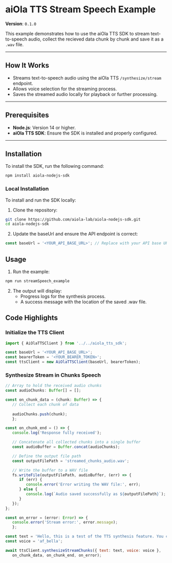 # aiOla TTS Stream Speech Example

**Version**: `0.1.0`

This example demonstrates how to use the aiOla TTS SDK to stream text-to-speech audio, collect the recieved data chunk by chunk and save it as a `.wav` file.

---

## How It Works

- Streams text-to-speech audio using the aiOla TTS `/synthesize/stream` endpoint.
- Allows voice selection for the streaming process.
- Saves the streamed audio locally for playback or further processing.

---

## Prerequisites

- **Node.js**: Version 14 or higher.
- **aiOla TTS SDK**: Ensure the SDK is installed and properly configured.

---

## Installation

To install the SDK, run the following command:

```bash
npm install aiola-nodejs-sdk
```

### Local Installation

To install and run the SDK locally:

1. Clone the repository:
```bash
git clone https://github.com/aiola-lab/aiola-nodejs-sdk.git
cd aiola-nodejs-sdk
```
2.	Update the baseUrl and ensure the API endpoint is correct:
   ```javascript
   const baseUrl = '<YOUR_API_BASE_URL>'; // Replace with your API base URL
   ```



## Usage

1.	Run the example:
   ```bash
   npm run streamSpeech_example
   ```
2. The output will display:
	- Progress logs for the synthesis process.
	- A success message with the location of the saved .wav file.

## Code Highlights

### Initialize the TTS Client

```javascript
import { AiOlaTTSClient } from '../../aiola_tts_sdk';

const baseUrl = '<YOUR_API_BASE_URL>';
const bearerToken = '<YOUR_BEARER_TOKEN>';
const ttsClient = new AiOlaTTSClient(baseUrl, bearerToken);
```

### Synthesize Stream in Chunks Speech
```javascript
// Array to hold the received audio chunks
const audioChunks: Buffer[] = [];

const on_chunk_data = (chunk: Buffer) => {
   // Collect each chunk of data
   
   audioChunks.push(chunk);
   };

const on_chunk_end = () => {
   console.log('Response fully received');

   // Concatenate all collected chunks into a single buffer
   const audioBuffer = Buffer.concat(audioChunks);

   // Define the output file path
   const outputFilePath = 'streamed_chunks_audio.wav';

   // Write the buffer to a WAV file
   fs.writeFile(outputFilePath, audioBuffer, (err) => {
      if (err) {
         console.error('Error writing the WAV file:', err);
      } else {
         console.log(`Audio saved successfully as ${outputFilePath}`);
      }
   });
};

const on_error = (error: Error) => {
   console.error('Stream error:', error.message);
   };

const text = 'Hello, this is a test of the TTS synthesis feature. You can download the audio after processing.';
const voice = 'af_bella';

await ttsClient.synthesizeStreamChunks({ text: text, voice: voice },
   on_chunk_data, on_chunk_end, on_error);
```